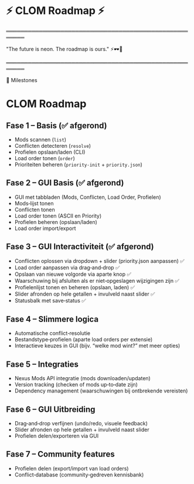 # ⚡ CLOM Roadmap ⚡

═══════════════════════════════════════════════════════

"The future is neon. The roadmap is ours." ⚡🕶️💾

═══════════════════════════════════════════════════════

🚀 Milestones

# CLOM Roadmap

## Fase 1 – Basis (✅ afgerond)
- Mods scannen (`list`)
- Conflicten detecteren (`resolve`)
- Profielen opslaan/laden (CLI)
- Load order tonen (`order`)
- Prioriteiten beheren (`priority-init` + `priority.json`)

## Fase 2 – GUI Basis (✅ afgerond)
- GUI met tabbladen (Mods, Conflicten, Load Order, Profielen)
- Mods‑lijst tonen
- Conflicten tonen
- Load order tonen (ASCII en Priority)
- Profielen beheren (opslaan/laden)
- Load order import/export

## Fase 3 – GUI Interactiviteit (✅ afgerond)
- Conflicten oplossen via dropdown + slider (priority.json aanpassen) ✅
- Load order aanpassen via drag‑and‑drop ✅
- Opslaan van nieuwe volgorde via aparte knop ✅
- Waarschuwing bij afsluiten als er niet‑opgeslagen wijzigingen zijn ✅
- Profielenlijst tonen en beheren (opslaan, laden) ✅
- Slider afronden op hele getallen + invulveld naast slider ✅
- Statusbalk met save‑status ✅

## Fase 4 – Slimmere logica
- Automatische conflict‑resolutie
- Bestandstype‑profielen (aparte load orders per extensie)
- Interactieve keuzes in GUI (bijv. “welke mod wint?” met meer opties)

## Fase 5 – Integraties
- Nexus Mods API integratie (mods downloaden/updaten)
- Version tracking (checken of mods up‑to‑date zijn)
- Dependency management (waarschuwingen bij ontbrekende vereisten)

## Fase 6 – GUI Uitbreiding
- Drag‑and‑drop verfijnen (undo/redo, visuele feedback)
- Slider afronden op hele getallen + invulveld naast slider
- Profielen delen/exporteren via GUI

## Fase 7 – Community features
- Profielen delen (export/import van load orders)
- Conflict‑database (community‑gedreven kennisbank)
